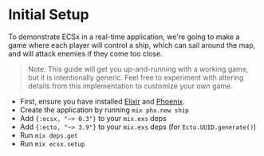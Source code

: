 # Initial Setup

To demonstrate ECSx in a real-time application, we're going to make a game where each player will control a ship, which can sail around the map, and will attack enemies if they come too close.

> Note:  This guide will get you up-and-running with a working game, but it is intentionally generic.  Feel free to experiment with altering details from this implementation to customize your own game.

* First, ensure you have installed [Elixir](https://elixir-lang.org/install.html) and [Phoenix](https://hexdocs.pm/phoenix/installation.html).
* Create the application by running `mix phx.new ship`
* Add `{:ecsx, "~> 0.3"}` to your `mix.exs` deps
* Add `{:ecto, "~> 3.9"}` to your `mix.exs` deps (for `Ecto.UUID.generate()`)
* Run `mix deps.get`
* Run `mix ecsx.setup`


